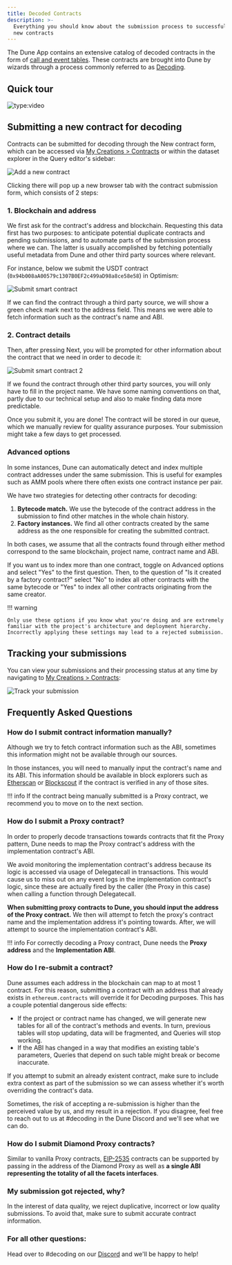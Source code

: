 ```yaml
---
title: Decoded Contracts
description: >-
  Everything you should know about the submission process to successfully decode
  new contracts
---
```


The Dune App contains an extensive catalog of decoded contracts in the form of [call and event tables](../tables/evm-blockchains/decoded-data/index.md#decoded-smart-contract-data). These contracts are brought into Dune by wizards through a process commonly referred to as [Decoding](../tables/evm-blockchains/decoded-data/index.md).

## Quick tour

![type:video](https://www.youtube.com/embed/4v9zEYZvv34)

## Submitting a new contract for decoding

Contracts can be submitted for decoding through the New contract form, which can be accessed via [My Creations > Contracts](https://dune.com/browse/contracts/authored) or within the dataset explorer in the Query editor's sidebar:

![Add a new contract](images/add-new-contract-link.png)

Clicking there will pop up a new browser tab with the contract submission form, which consists of 2 steps:

### 1. Blockchain and address

We first ask for the contract's address and blockchain. Requesting this data first has two purposes: to anticipate potential duplicate contracts and pending submissions, and to automate parts of the submission process where we can. The latter is usually accomplished by fetching potentially useful metadata from Dune and other third party sources where relevant.

For instance, below we submit the USDT contract (`0x94b008aA00579c1307B0EF2c499aD98a8ce58e58`) in Optimism:

![Submit smart contract](images/submit-smart-contract.png)

If we can find the contract through a third party source, we will show a green check mark next to the address field. This means we were able to fetch information such as the contract's name and ABI.

### 2. Contract details

Then, after pressing Next, you will be prompted for other information about the contract that we need in order to decode it:

![Submit smart contract 2](images/submit-smart-contract-2.png)

If we found the contract through other third party sources, you will only have to fill in the project name. We have some naming conventions on that, partly due to our technical setup and also to make finding data more predictable.

Once you submit it, you are done! The contract will be stored in our queue, which we manually review for quality assurance purposes. Your submission might take a few days to get processed.

### Advanced options

In some instances, Dune can automatically detect and index multiple contract addresses under the same submission. This is useful for examples such as AMM pools where there often exists one contract instance per pair.

We have two strategies for detecting other contracts for decoding:

1. **Bytecode match.** We use the bytecode of the contract address in the submission to find other matches in the whole chain history.
2. **Factory instances.** We find all other contracts created by the same address as the one responsible for creating the submitted contract.

In both cases, we assume that all the contracts found through either method correspond to the same blockchain, project name, contract name and ABI.

If you want us to index more than one contract, toggle on Advanced options and select "Yes" to the first question. Then, to the question of "Is it created by a factory contract?" select "No" to index all other contracts with the same bytecode or "Yes" to index all other contracts originating from the same creator.

!!! warning

    Only use these options if you know what you're doing and are extremely familiar with the project's architecture and deployment hierarchy. Incorrectly applying these settings may lead to a rejected submission.

## Tracking your submissions

You can view your submissions and their processing status at any time by navigating to [My Creations > Contracts](https://dune.com/browse/contracts/authored):

![Track your submission](images/track-your-submission.png)

## Frequently Asked Questions

### How do I submit contract information manually?

Although we try to fetch contract information such as the ABI, sometimes this information might not be available through our sources.

In those instances, you will need to manually input the contract's name and its ABI. This information should be available in block explorers such as [Etherscan](http://etherscan.io/) or [Blockscout](https://blockscout.com/) if the contract is verified in any of those sites.

!!! info
    If the contract being manually submitted is a Proxy contract, we recommend you to move on to the next section.

### How do I submit a Proxy contract?

In order to properly decode transactions towards contracts that fit the Proxy pattern, Dune needs to map the Proxy contract's address with the implementation contract's ABI.

We avoid monitoring the implementation contract's address because its logic is accessed via usage of Delegatecall in transactions. This would cause us to miss out on any event logs in the implementation contract's logic, since these are actually fired by the caller (the Proxy in this case) when calling a function through Delegatecall.

**When submitting proxy contracts to Dune, you should input the address of the Proxy contract.** We then will attempt to fetch the proxy's contract name and the implementation address it's pointing towards. After, we will attempt to source the implementation contract's ABI.

!!! info
    For correctly decoding a Proxy contract, Dune needs the **Proxy address** and the **Implementation ABI**.

### How do I re-submit a contract?

Dune assumes each address in the blockchain can map to at most 1 contract. For this reason, submitting a contract with an address that already exists in `ethereum.contracts` will override it for Decoding purposes. This has a couple potential dangerous side effects:

* If the project or contract name has changed, we will generate new tables for all of the contract's methods and events. In turn, previous tables will stop updating, data will be fragmented, and Queries will stop working.
* If the ABI has changed in a way that modifies an existing table's parameters, Queries that depend on such table might break or become inaccurate.

If you attempt to submit an already existent contract, make sure to include extra context as part of the submission so we can assess whether it's worth overriding the contract's data.

Sometimes, the risk of accepting a re-submission is higher than the perceived value by us, and my result in a rejection. If you disagree, feel free to reach out to us at #decoding in the Dune Discord and we'll see what we can do.

### How do I submit Diamond Proxy contracts?

Similar to vanilla Proxy contracts, [EIP-2535](https://eips.ethereum.org/EIPS/eip-2535) contracts can be supported by passing in the address of the Diamond Proxy as well as **a single ABI representing the totality of all the facets interfaces**.

### My submission got rejected, why?

In the interest of data quality, we reject duplicative, incorrect or low quality submissions. To avoid that, make sure to submit accurate contract information.

### For all other questions:

Head over to #decoding on our [Discord](https://discord.gg/ErrzwBz) and we'll be happy to help!
